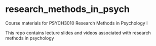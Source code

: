# research_methods_in_psych
Course materials for PSYCH3010 Research Methods in Psychology I

This repo contains lecture slides and videos associated with research methods in psychology
